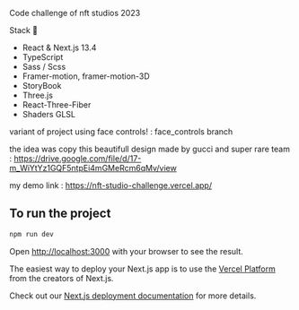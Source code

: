 Code challenge of nft studios 2023

Stack 🧰
- React & Next.js 13.4
- TypeScript
- Sass / Scss
- Framer-motion, framer-motion-3D
- StoryBook
- Three.js
- React-Three-Fiber
- Shaders GLSL

variant of project using face controls! : face_controls branch

the idea was copy this beautifull design made by gucci and super rare team :
https://drive.google.com/file/d/17-m_WiYtYz1GQF5ntpEi4mGMeRcm6qMv/view

my demo link : https://nft-studio-challenge.vercel.app/


## To run the project
 
```bash
npm run dev 
```

Open [http://localhost:3000](http://localhost:3000) with your browser to see the result.
 
The easiest way to deploy your Next.js app is to use the [Vercel Platform](https://vercel.com/new?utm_medium=default-template&filter=next.js&utm_source=create-next-app&utm_campaign=create-next-app-readme) from the creators of Next.js.

Check out our [Next.js deployment documentation](https://nextjs.org/docs/deployment) for more details.
